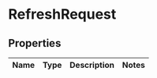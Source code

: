 
# RefreshRequest

## Properties
Name | Type | Description | Notes
------------ | ------------- | ------------- | -------------




